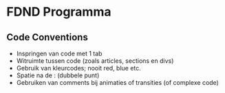 # FDND Programma

## Code Conventions

* Inspringen van code met 1 tab
* Witruimte tussen code (zoals articles, sections en divs)
* Gebruik van kleurcodes; nooit red, blue etc. 
* Spatie na de : (dubbele punt)
* Gebruiken van comments bij animaties of transities (of complexe code)

